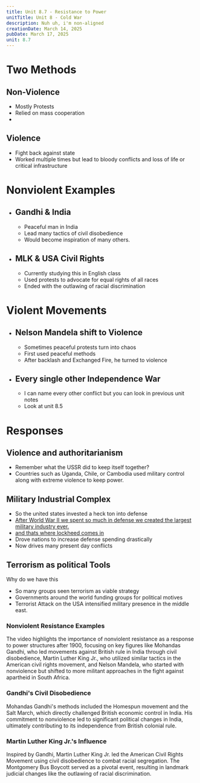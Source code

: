 ```yaml
---
title: Unit 8.7 - Resistance to Power
unitTitle: Unit 8 - Cold War
description: Nuh uh, i'm non-aligned
creationDate: March 14, 2025
pubDate: March 17, 2025
unit: 8.7
---
```


# Two Methods
## Non-Violence
- Mostly Protests
- Relied on mass cooperation
- 
## Violence
- Fight back against state
- Worked multiple times but lead to bloody conflicts and loss of life or critical infrastructure
# Nonviolent Examples
- ## Gandhi & India
	- Peaceful man in India
	- Lead many tactics of civil disobedience
	- Would become inspiration of many others.
- ## MLK & USA Civil Rights
	- Currently studying this in English class
	- Used protests to advocate for equal rights of all races
	- Ended with the outlawing of racial discrimination
# Violent Movements
- ## Nelson Mandela shift to Violence
	- Sometimes peaceful protests turn into chaos
	- First used peaceful methods
	- After backlash and Exchanged Fire, he turned to violence
- ## Every single other Independence War
	- I can name every other conflict but you can look in previous unit notes
	- Look at unit 8.5
# Responses
## Violence and authoritarianism
- Remember what the USSR did to keep itself together?
- Countries such as Uganda, Chile, or Cambodia used military control along with extreme violence to keep power.
## Military Industrial Complex
- So the united states invested a heck ton into defense
- <a href="https://www.youtube.com/watch?v=cyZoUfNsUl8">After World War II we spent so much in defense we created the largest military industry ever.</a>
- <a href="https://www.youtube.com/watch?v=xCHH24bGZh4">and thats where lockheed comes in</a>
- Drove nations to increase defense spending drastically
- Now drives many present day conflicts
## Terrorism as political Tools
Why do we have this
- So many groups seen terrorism as viable strategy
- Governments around the world funding groups for political motives
- Terrorist Attack on the USA intensified military presence in the middle east.
### Nonviolent Resistance Examples

The video highlights the importance of nonviolent resistance as a response to power structures after 1900, focusing on key figures like Mohandas Gandhi, who led movements against British rule in India through civil disobedience, Martin Luther King Jr., who utilized similar tactics in the American civil rights movement, and Nelson Mandela, who started with nonviolence but shifted to more militant approaches in the fight against apartheid in South Africa.

### Gandhi's Civil Disobedience

Mohandas Gandhi's methods included the Homespun movement and the Salt March, which directly challenged British economic control in India. His commitment to nonviolence led to significant political changes in India, ultimately contributing to its independence from British colonial rule.

### Martin Luther King Jr.'s Influence

Inspired by Gandhi, Martin Luther King Jr. led the American Civil Rights Movement using civil disobedience to combat racial segregation. The Montgomery Bus Boycott served as a pivotal event, resulting in landmark judicial changes like the outlawing of racial discrimination.


